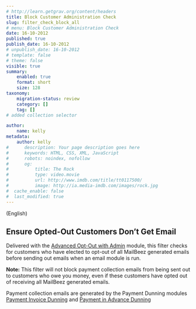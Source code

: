 ```yaml
---
# http://learn.getgrav.org/content/headers
title: Block Customer Administration Check
slug: filter_check_block_all
# menu: Block Customer Administration Check
date: 16-10-2012
published: true
publish_date: 16-10-2012
# unpublish_date: 16-10-2012
# template: false
# theme: false
visible: true
summary:
    enabled: true
    format: short
    size: 128
taxonomy:
    migration-status: review
    category: []
    tag: []
# added collection selector

author:
    name: kelly
metadata:
    author: kelly
#      description: Your page description goes here
#      keywords: HTML, CSS, XML, JavaScript
#      robots: noindex, nofollow
#      og:
#          title: The Rock
#          type: video.movie
#          url: http://www.imdb.com/title/tt0117500/
#          image: http://ia.media-imdb.com/images/rock.jpg
#  cache_enable: false
#  last_modified: true
---
```


(English)

## Ensure Opted-Out Customers Don’t Get Email

Delivered with the [Advanced Opt-Out with Admin](http://www.mailbeez.com/documentation/configbeez/config_block_admin/) module, this filter checks for customers who have elected to opt-out of all MailBeez generated emails before sending out emails when an email module is run.

**Note:** This filter will not block payment collection emails from being sent out to customers who owe you money, even if these customers have opted out of receiving all MailBeez generated emails.

Payment collection emails are generated by the Payment Dunning modules [Payment Invoice Dunning](http://www.mailbeez.com/documentation/mailbeez/payment_invoice_dunning/) and [Payment in Advance Dunning](http://www.mailbeez.com/documentation/mailbeez/payment_inadvance_dunning/)
